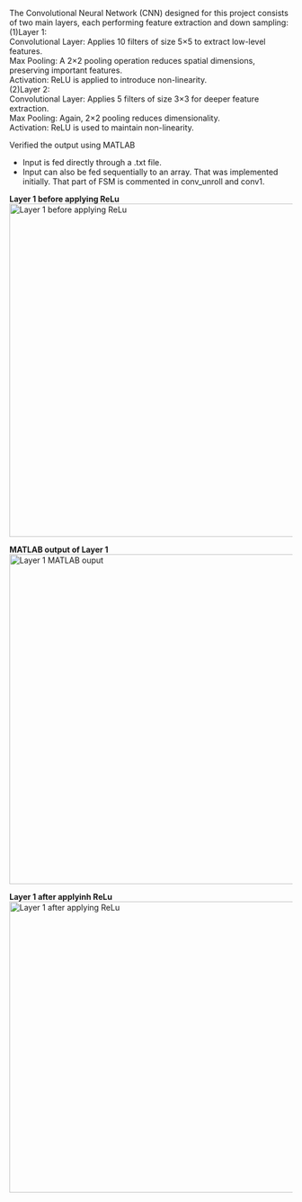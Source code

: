 The Convolutional Neural Network (CNN) designed for this project consists of two main layers, each performing feature extraction and down sampling:<br />
(1)Layer 1: <br />
Convolutional Layer: Applies 10 filters of size 5×5 to extract low-level features. <br />
Max Pooling: A 2×2 pooling operation reduces spatial dimensions, preserving important features. <br />
Activation: ReLU is applied to introduce non-linearity. <br />
(2)Layer 2:<br />
Convolutional Layer: Applies 5 filters of size 3×3 for deeper feature extraction.<br />
Max Pooling: Again, 2×2 pooling reduces dimensionality.<br />
Activation: ReLU is used to maintain non-linearity.<br />

 Verified the output using MATLAB
 
 - Input is fed directly through a .txt file. 
 - Input can also be fed sequentially to an array. That was implemented initially. That part of FSM is commented in conv_unroll and conv1.

__Layer 1 before applying ReLu__
<img width="1049" height="593" alt="Layer 1 before applying ReLu" src="https://github.com/user-attachments/assets/1069aeb3-6797-4a26-9379-e14ab5447d4f" />

__MATLAB output of Layer 1__
<img width="804" height="587" alt="Layer 1 MATLAB ouput" src="https://github.com/user-attachments/assets/86372eea-64c7-49a7-bada-e20034c9ea86" />

__Layer 1 after applyinh ReLu__
<img width="933" height="518" alt="Layer 1 after applying ReLu" src="https://github.com/user-attachments/assets/8742e8f3-4ad9-4b02-936f-eac921dc91dc" />

